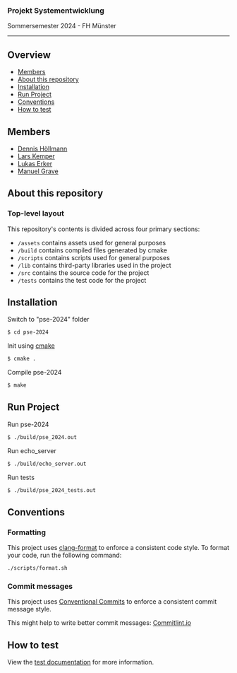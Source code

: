 <h3>Projekt Systementwicklung</h3>
<p>Sommersemester 2024 - FH Münster</p>

---

## Overview

- [Members](https://git.fh-muenster.de/dh687982/pse-2024#members)
- [About this repository](https://git.fh-muenster.de/dh687982/pse-2024#about-this-repository)
- [Installation](https://git.fh-muenster.de/dh687982/pse-2024#installation)
- [Run Project](https://git.fh-muenster.de/dh687982/pse-2024#run-project)
- [Conventions](https://git.fh-muenster.de/dh687982/pse-2024#conventions)
- [How to test](https://git.fh-muenster.de/dh687982/pse-2024#how-to-test)

## Members

- [Dennis Höllmann](https://git.fh-muenster.de/dh687982)
- [Lars Kemper](https://git.fh-muenster.de/lk297162)
- [Lukas Erker](https://git.fh-muenster.de/le009249)
- [Manuel Grave](https://git.fh-muenster.de/mg573007)

## About this repository

### Top-level layout

This repository's contents is divided across four primary sections:

- `/assets` contains assets used for general purposes
- `/build` contains compiled files generated by cmake
- `/scripts` contains scripts used for general purposes
- `/lib` contains third-party libraries used in the project
- `/src` contains the source code for the project
- `/tests` contains the test code for the project

## Installation

<!-- 
Clone repo to e.g. "\*\*/lib" folder

```sh
$ git clone git@github.com:fh-dualies/c_date.git
```
-->

Switch to "pse-2024" folder

```sh
$ cd pse-2024
```

Init using [cmake](https://cmake.org/)

```sh
$ cmake .
```

Compile pse-2024

```sh
$ make
```

## Run Project

Run pse-2024

```sh
$ ./build/pse_2024.out
```

Run echo_server

```sh
$ ./build/echo_server.out
```

Run tests

```sh
$ ./build/pse_2024_tests.out
```

## Conventions

### Formatting

This project uses [clang-format](https://clang.llvm.org/docs/ClangFormat.html) to enforce a consistent code style. To format your code, run the following command:

```sh
./scripts/format.sh
```

### Commit messages

This project uses [Conventional Commits](https://www.conventionalcommits.org/en/v1.0.0/) to enforce a consistent commit message style.

This might help to write better commit messages: [Commitlint.io](https://commitlint.io/)

## How to test

View the [test documentation](tests/README.md) for more information.